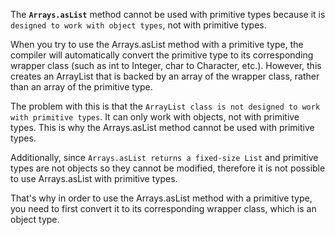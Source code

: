 The **`Arrays.asList`** method cannot be used with primitive types because it is `designed to work with object types`,
not with primitive types.

When you try to use the Arrays.asList method with a primitive type, the compiler will automatically convert the
primitive type to its corresponding wrapper class (such as int to Integer, char to Character, etc.). However, this
creates an ArrayList that is backed by an array of the wrapper class, rather than an array of the primitive type.

The problem with this is that the `ArrayList class is not designed to work with primitive types`. It can only work with
objects, not with primitive types. This is why the Arrays.asList method cannot be used with primitive types.

Additionally, since `Arrays.asList returns a fixed-size List` and primitive types are not objects so they cannot be
modified, therefore it is not possible to use Arrays.asList with primitive types.

That's why in order to use the Arrays.asList method with a primitive type, you need to first convert it to its
corresponding wrapper class, which is an object type.